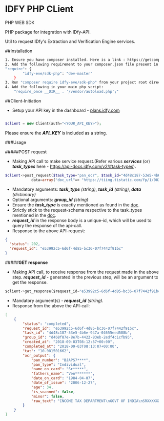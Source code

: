 # IDFY PHP CLient
PHP WEB SDK

PHP package for integration with IDfy-API.

Util to request IDfy's Extraction and Verification Engine services.

##Installation

```bash
1. Ensure you have composer installed. Here is a link : https://getcomposer.org/download/
2. Add the following requirement to your composer.json file present in the project :
"require": {
        "idfy-eve/sdk-php": "dev-master"
    }
3. Run "composer require idfy-eve/sdk-php" from your project root directory
4. Add the following in your main php script:
    "require_once __DIR__ . '/vendor/autoload.php';"

```

##Client-Initiation

- Setup your API key in the dashboard - [plans.idfy.com](plans.idfy.com)

```php

$client = new Client(auth="<YOUR_API_KEY>");
```
Please ensure the ***API_KEY*** is included as a string.

###Usage

#####POST request
- Making API call to make service request.(Refer various ***services*** (or) ***task_types*** here - https://api-docs.idfy.com/v2/#task-types).
    
```php
$client->post_request($task_type="pan_ocr", $task_id="4d48c187-53e5-4b6e-947a-04655eed588b", $group_id="d468f87e-8e7b-4422-83eb-2edf4c1cfb95",
            data=array("doc_url"=> "https://tiimg.tistatic.com/fp/1/003/642/pan-card-service-352.jpg",));
```
- Mandatory arguments: ***task_type*** *(string)*, ***task_id*** *(string)*, ***data*** *(dictionary)*
- Optional arguments: ***group_id*** *(string)*
- Ensure the ***task_type*** is exactly mentioned as found in the [doc](https://api-docs.idfy.com/v2/#task-types).
- Strictly stick to the request-schema respective to the task_types mentioned in the [doc](https://api-docs.idfy.com/v2/#task-types).
- ***request_id*** in the response body is a unique-id, which will be used to query the response of the api-call.
- Response to the above API-request:
```json
{
  "status": 202, 
  "request_id": "e53992c5-6d6f-4d85-bc36-07f7442f91bc"
}
```


#####**GET response**
- Making API call, to receive response from the request made in the above step. ***request_id*** - generated in the previous step, will be an argument to get the response.
```python
$client->get_response($request_id="e53992c5-6d6f-4d85-bc36-07f7442f91bc")
```
- Mandatory argument(s) - ***request_id*** *(string)*.
- Response from the above the API-call:
```json
[
    {
        "status": "completed",
        "request_id": "e53992c5-6d6f-4d85-bc36-07f7442f91bc",
        "task_id": "4d48c187-53e5-4b6e-947a-04655eed588b",
        "group_id": "d468f87e-8e7b-4422-83eb-2edf4c1cfb95",
        "created_at": "2018-09-03T08:12:57+00:00",
        "completed_at": "2018-09-03T08:13:07+00:00",
        "tat": "10.081501662",
        "ocr_output": {
            "pan_number": "BJAPS7****",
            "pan_type": "Individual",
            "name_on_card": "Sr*****",
            "fathers_name": "Ven*******",
            "date_on_card": "1984-04-07",
            "date_of_issue": "2006-12-27",
            "age": 34,
            "is_scanned": false,
            "minor": false,
            "raw_text": "INCOME TAX DEPARTMENT\nGOVT OF INDIA\nSRXXXXXXX G V\nVEN********\n07/04/1984\nPermanent Account Number\nBJAPSXXXX\nSignature\n"
        }
    }
]            
```
                    
